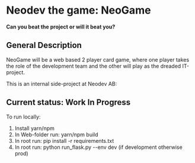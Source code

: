 # Neodev the game: NeoGame
**Can you beat the project or will it beat you?**

## General Description
NeoGame will be a web based 2 player card game, where one player takes the role of the development team and the other will play as the dreaded IT-project.

This is an internal side-project at Neodev AB:

## Current status: Work In Progress

To run locally:
1. Install yarn/npm
1. In Web-folder run: yarn/npm build
1. In root run: pip install -r requirements.txt
1. In root run: python run_flask.py --env dev (if development otherwise prod)

